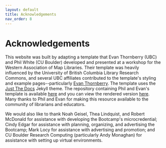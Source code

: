```yaml
---
layout: default
title: Acknowledgements
nav_order: 8
---
```

# Acknowledgements

This website was built by adapting a template that Evan Thornberry (UBC) and Phil White (CU Boulder) developed and presented at a workshop for the Western Association of Map Libraries. Their template was heavily influenced by the University of British Columbia Library Research Commons, and several UBC affiliates contributed to the template's styling  and example pages--particularly [Evan Thornberry](https://github.com/ect123). The template uses the
[Just The Docs](https://pmarsceill.github.io/just-the-docs/) Jekyll theme. The repository containing Phil and Evan's template is available [here](https://github.com/outpw/workshop-template) and you can view the rendered version [here](https://outpw.github.io/workshop-template/). Many thanks to Phil and Evan for making this resource available to the community of librarians and educators.

We would also like to thank Noah Geisel, Thea Lindquist, and Robert McDonald for assistance with developing the Bootcamp's microcredential; Cindy Edgar for assistance with planning, organizing, and advertising the Bootcamp; Mark Locy for assistance with advertising and promotion; and CU Boulder Research Computing (particularly Andy Monaghan) for assistance with setting up virtual environments. 
